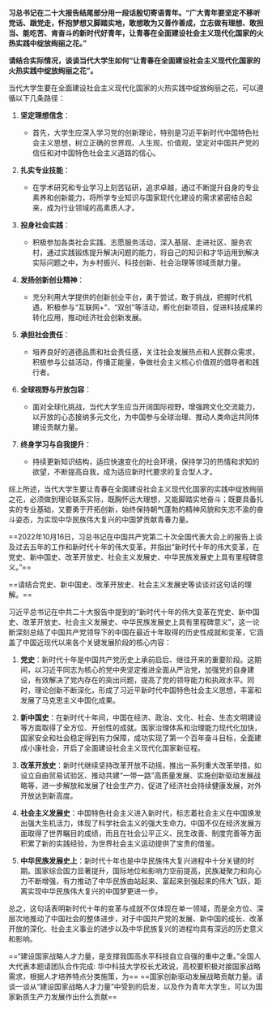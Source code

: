 **习总书记在二十大报告结尾部分用一段话殷切寄语青年。“广大青年要坚定不移听党话、跟党走，怀抱梦想又脚踏实地，敢想敢为又善作善成，立志做有理想、敢担当、能吃苦、肯奋斗的新时代好青年，让青春在全面建设社会主义现代化国家的火热实践中绽放绚丽之花。”**

**请结合实际情况，谈谈当代大学生如何“让青春在全面建设社会主义现代化国家的火热实践中绽放绚丽之花”。**

当代大学生要在全面建设社会主义现代化国家的火热实践中绽放绚丽之花，可以遵循以下几条路径：

1. **坚定理想信念**：
   - 首先，大学生应深入学习党的创新理论，特别是习近平新时代中国特色社会主义思想，树立正确的世界观、人生观、价值观，坚定对中国共产党的信任和对中国特色社会主义道路的信心。

2. **扎实专业技能**：
   - 在学术研究和专业学习上刻苦钻研，追求卓越，通过不断提升自身的专业素养和创新能力，将所学专业知识与国家现代化建设的需求紧密结合起来，成为行业领域的高素质人才。

3. **投身社会实践**：
   - 积极参加各类社会实践、志愿服务活动，深入基层、走进社区、服务农村，通过实践锻炼提升解决问题的能力，将自己的知识和才华运用到解决实际问题之中，为乡村振兴、科技创新、社会治理等领域贡献力量。

4. **发扬创新创业精神**：
   - 充分利用大学提供的创新创业平台，勇于尝试，敢于挑战，把握时代机遇，积极参与“互联网+”、“双创”等活动，孵化创新项目，促进科技成果的转化应用，推动经济社会创新发展。

5. **承担社会责任**：
   - 培养良好的道德品质和社会责任感，关注社会发展热点和人民群众需求，积极参与公益活动，传播正能量，争做社会主义核心价值观的倡导者和践行者。

6. **全球视野与开放包容**：
   - 面对全球化挑战，当代大学生应当开阔国际视野，增强跨文化交流能力，以开放的心态接纳多元文化，为中国参与全球治理、推动人类命运共同体建设贡献力量。

7. **终身学习与自我提升**：
   - 持续更新知识结构，适应快速变化的社会环境，保持学习的热情和求知的欲望，不断提高自我，成为适应新时代要求的复合型人才。

综上所述，当代大学生要让青春在全面建设社会主义现代化国家的实践中绽放绚丽之花，必须做到理论联系实际，既胸怀远大理想，又能脚踏实地奋斗；既要具备扎实的专业基础，又要勇于开拓创新，始终保持朝气蓬勃的精神风貌和矢志不渝的奋斗姿态，为实现中华民族伟大复兴的中国梦贡献青春力量。

==2022年10月16日，习总书记在中国共产党第二十次全国代表大会上的报告上谈及过去五年的工作和新时代十年的伟大变革，并指出“新时代十年的伟大变革，在党史、新中国史、改革开放史、社会主义发展史、中华民族发展史上具有里程碑意义。”==

==请结合党史、新中国史、改革开放史、社会主义发展史等谈谈对这句话的理解。==

习近平总书记在中共二十大报告中提到的“新时代十年的伟大变革在党史、新中国史、改革开放史、社会主义发展史、中华民族发展史上具有里程碑意义”，这一论断深刻总结了中国共产党领导下的中国在最近十年取得的历史性成就和变革，它涵盖了中国近现代以来各个关键发展阶段的核心内容：

1. **党史**：新时代十年是中国共产党历史上承前启后、继往开来的重要阶段。这期间，以习近平同志为核心的党中央坚定推进全面从严治党，加强党的自身建设，有效解决了党内存在的突出问题，提高了党的领导能力和执政水平。同时，理论创新不断深化，形成了习近平新时代中国特色社会主义思想，丰富和发展了马克思主义中国化成果。

2. **新中国史**：在新时代十年间，中国在经济、政治、文化、社会、生态文明建设等方面取得了全方位、开创性的成就。国家治理体系和治理能力现代化加快，国家安全和社会稳定得到有力保障，成功实现了第一个百年奋斗目标，全面建成小康社会，开启了全面建设社会主义现代化国家新征程。

3. **改革开放史**：新时代继续坚持改革开放不动摇，推出一系列重大改革举措，如设立自由贸易试验区、推动共建“一带一路”高质量发展、实施创新驱动发展战略等，进一步解放和发展了社会生产力，促进了经济社会持续健康发展，对外开放达到新高度。

4. **社会主义发展史**：中国特色社会主义进入新时代，标志着社会主义在中国焕发出强大生机活力，体现了科学社会主义的强大生命力。中国不仅在经济发展方面取得了世界瞩目的成绩，而且在社会公平正义、民生改善、制度完善等方面积累了新的实践经验，为世界社会主义运动提供了宝贵的借鉴。

5. **中华民族发展史上**：新时代十年也是中华民族伟大复兴进程中十分关键的时期。国家综合国力显著提升，国际地位和影响力空前提高，民族凝聚力和向心力不断增强，有力推动了中华民族由站起来、富起来到强起来的伟大飞跃，距离实现中华民族伟大复兴的中国梦更进一步。

总之，这句话表明新时代十年的变革与成就不仅体现在单一领域，而是全方位、深层次地推动了中国社会的整体进步，对于中国共产党的发展、新中国的成长、改革开放的深化、社会主义事业的进步以及中华民族复兴的进程均具有深远的历史意义和影响。

==“建设国家战略人才力量，是支撑我国高水平科技自立自强的重中之重。”全国人大代表本题请团队合作完成: 华中科技大学校长尤政说，高校要积极对接国家战略需求，根据人才培养特点分类施策，为==
==国家创新驱动发展战略贡献力量。请谈一谈从“建设国家战略人才力量”中受到的启发，以及作为青年大学生，可以为国家新质生产力发展作出什么贡献==

